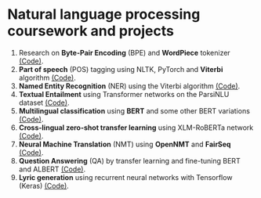 # Natural language processing coursework and projects

1. Research on **Byte-Pair Encoding** (BPE) and **WordPiece** tokenizer [(Code)](https://github.com/ahmadianme/projects/tree/master/natural-language-processing/tokenizers).
2. **Part of speech** (POS) tagging using NLTK, PyTorch and **Viterbi** algorithm [(Code)](https://github.com/ahmadianme/projects/tree/master/natural-language-processing/part-of-speech-tagging).
3. **Named Entity Recognition** (NER) using the Viterbi algorithm [(Code)](https://github.com/ahmadianme/projects/tree/master/natural-language-processing/named-entity-recognition).
4. **Textual Entailment** using Transformer networks on the ParsiNLU dataset [(Code)](https://github.com/ahmadianme/projects/tree/master/natural-language-processing/textual-entailment).
5. **Multilingual classification** using **BERT** and some other BERT variations [(Code)](https://github.com/ahmadianme/projects/tree/master/natural-language-processing/mltilingual-classiﬁcation).
6. **Cross-lingual zero-shot transfer learning** using XLM-RoBERTa network [(Code)](https://github.com/ahmadianme/projects/tree/master/natural-language-processing/cross-lingual-zero-shot-transfer).
7. **Neural Machine Translation** (NMT) using **OpenNMT** and **FairSeq** [(Code)](https://github.com/ahmadianme/projects/tree/master/natural-language-processing/neural-machine-translation).
8. **Question Answering** (QA) by transfer learning and fine-tuning BERT and ALBERT [(Code)](https://github.com/ahmadianme/projects/tree/master/natural-language-processing/question-answering).
9. **Lyric generation** using recurrent neural networks with Tensorflow (Keras) [(Code)](https://github.com/ahmadianme/projects/tree/master/natural-language-processing/lyric-generation).



